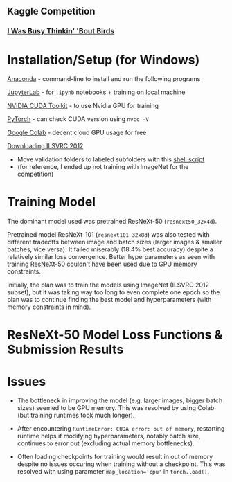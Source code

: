## Kaggle Competition
### [I Was Busy Thinkin' 'Bout Birds](https://www.kaggle.com/competitions/birds22sp/leaderboard)
#

# Installation/Setup (for Windows)

[Anaconda](https://docs.conda.io/projects/conda/en/latest/user-guide/install/windows.html) - command-line to install and run the following programs

[JupyterLab](https://jupyter.org/install) - for `.ipynb` notebooks + training on local machine

[NVIDIA CUDA Toolkit](https://developer.nvidia.com/cuda-downloads?target_os=Windows&target_arch=x86_64&target_version=11&target_type=exe_network) - to use Nvidia GPU for training 

[PyTorch](https://pytorch.org/get-started/locally/) - can check CUDA version using `nvcc -V`

[Google Colab](https://colab.research.google.com/) - decent cloud GPU usage for free

[Downloading ILSVRC 2012](https://reimbar.org/dev/imagenet/) 

- Move validation folders to labeled subfolders with this [shell script](https://raw.githubusercontent.com/soumith/imagenetloader.torch/master/valprep.sh)
- (for reference, I ended up not training with ImageNet for the competition)

# Training Model
The dominant model used was pretrained ResNeXt-50 (`resnext50_32x4d`). 

Pretrained model ResNeXt-101 (`resnext101_32x8d`) was also tested with different tradeoffs between image and batch sizes (larger images & smaller batches, vice versa). It failed miserably (18.4% best accuracy) despite a relatively similar loss convergence. Better hyperparameters as seen with training ResNeXt-50 couldn't have been used due to GPU memory constraints.

Initially, the plan was to train the models using ImageNet (ILSVRC 2012 subset), but it was taking way too long to even complete one epoch so the plan was to continue finding the best model and hyperparameters (with memory constraints in mind).

# ResNeXt-50 Model Loss Functions & Submission Results


# Issues
- The bottleneck in improving the model (e.g. larger images, bigger batch sizes) seemed to be GPU memory. This was resolved by using Colab (but training runtimes took much longer).

- After encountering `RuntimeError: CUDA error: out of memory`, restarting runtime helps if modifying hyperparameters, notably batch size, continues to error out (excluding actual memory bottlenecks).

- Often loading checkpoints for training would result in out of memory despite no issues occuring when training without a checkpoint. This was resolved with using parameter `map_location='cpu'` in `torch.load()`.
